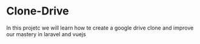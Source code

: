 # Clone-Drive
In this projetc we will learn how te create a google drive clone and improve our mastery in laravel and vuejs
